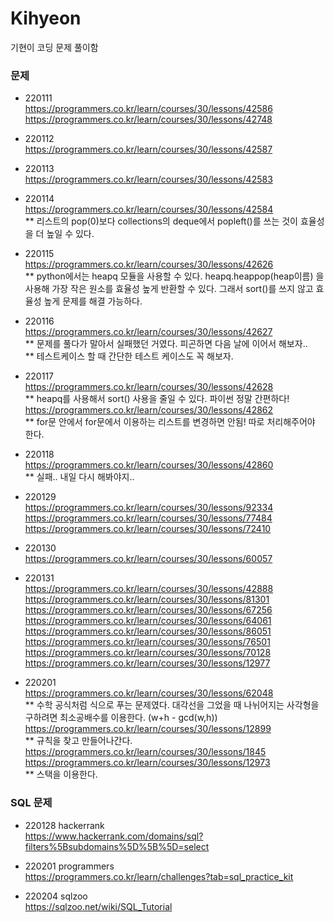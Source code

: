 # Kihyeon
기현이 코딩 문제 풀이함

### 문제

- 220111 </br>
https://programmers.co.kr/learn/courses/30/lessons/42586
</br>https://programmers.co.kr/learn/courses/30/lessons/42748

- 220112 </br>
https://programmers.co.kr/learn/courses/30/lessons/42587

- 220113 </br>
https://programmers.co.kr/learn/courses/30/lessons/42583

- 220114 </br>
https://programmers.co.kr/learn/courses/30/lessons/42584</br>
** 리스트의 pop(0)보다 collections의 deque에서 popleft()를 쓰는 것이 효율성을 더 높일 수 있다.

- 220115 </br>
https://programmers.co.kr/learn/courses/30/lessons/42626</br>
** python에서는 heapq 모듈을 사용할 수 있다. heapq.heappop(heap이름) 을 사용해 가장 작은 원소를 효율성 높게 반환할 수 있다. 그래서 sort()를 쓰지 않고 효율성 높게 문제를 해결 가능하다.

- 220116 </br>
https://programmers.co.kr/learn/courses/30/lessons/42627</br>
** 문제를 풀다가 말아서 실패했던 거였다. 피곤하면 다음 날에 이어서 해보자..</br>
** 테스트케이스 할 때 간단한 테스트 케이스도 꼭 해보자.

- 220117 </br>
https://programmers.co.kr/learn/courses/30/lessons/42628</br>
** heapq를 사용해서 sort() 사용을 줄일 수 있다. 파이썬 정말 간편하다!</br>
https://programmers.co.kr/learn/courses/30/lessons/42862</br>
** for문 안에서 for문에서 이용하는 리스트를 변경하면 안됨! 따로 처리해주어야 한다.

- 220118 </br>
https://programmers.co.kr/learn/courses/30/lessons/42860</br>
** 실패.. 내일 다시 해봐야지..</br>

- 220129 </br>
https://programmers.co.kr/learn/courses/30/lessons/92334</br>
https://programmers.co.kr/learn/courses/30/lessons/77484</br>
https://programmers.co.kr/learn/courses/30/lessons/72410</br>

- 220130 </br>
https://programmers.co.kr/learn/courses/30/lessons/60057</br>

- 220131 </br>
https://programmers.co.kr/learn/courses/30/lessons/42888</br>
https://programmers.co.kr/learn/courses/30/lessons/81301</br>
https://programmers.co.kr/learn/courses/30/lessons/67256</br>
https://programmers.co.kr/learn/courses/30/lessons/64061</br>
https://programmers.co.kr/learn/courses/30/lessons/86051</br>
https://programmers.co.kr/learn/courses/30/lessons/76501</br>
https://programmers.co.kr/learn/courses/30/lessons/70128</br>
https://programmers.co.kr/learn/courses/30/lessons/12977</br>

- 220201 </br>
https://programmers.co.kr/learn/courses/30/lessons/62048</br>
** 수학 공식처럼 식으로 푸는 문제였다. 대각선을 그었을 때 나뉘어지는 사각형을 구하려면 최소공배수를 이용한다. (w+h - gcd(w,h))</br>
https://programmers.co.kr/learn/courses/30/lessons/12899</br>
** 규칙을 찾고 만들어나간다.</br>
https://programmers.co.kr/learn/courses/30/lessons/1845</br>
https://programmers.co.kr/learn/courses/30/lessons/12973</br>
** 스택을 이용한다.</br>

### SQL 문제
- 220128 hackerrank</br>
https://www.hackerrank.com/domains/sql?filters%5Bsubdomains%5D%5B%5D=select</br>

- 220201 programmers</br>
https://programmers.co.kr/learn/challenges?tab=sql_practice_kit</br>

- 220204 sqlzoo</br>
https://sqlzoo.net/wiki/SQL_Tutorial</br>

